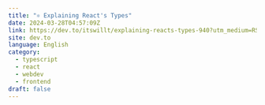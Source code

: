 ```yaml
---
title: "⚛️ Explaining React's Types"
date: 2024-03-28T04:57:09Z
link: https://dev.to/itswillt/explaining-reacts-types-940?utm_medium=RSS&utm_source=news.12bit.vn
site: dev.to
language: English
category:
  - typescript
  - react
  - webdev
  - frontend
draft: false
---
```

